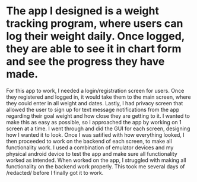 # The app I designed is a weight tracking program, where users can log their weight daily. Once logged, they are able to see it in chart form and see the progress they have made.
For this app to work, I needed a login/registration screen for users. Once they registered and logged in, it would take them to the main screen, where they could enter in all weight and dates. Lastly, I had privacy screen that allowed the user to sign up for text message notifications from the app regarding their goal weight and how close they are getting to it.
I wanted to make this as easy as possible, so I approached the app by working on 1 screen at a time. I went through and did the GUI for each screen, designing how I wanted it to look. Once I was satified with how everything looked, I then proceeded to work on the backend of each screen, to make all functionality work.
I used a combination of emulator devices and my physical android device to test the app and make sure all functionality worked as intended.
When worked on the app, I struggled with making all functionality on the backend work properly. This took me several days of /redacted/ before I finally got it to work.
